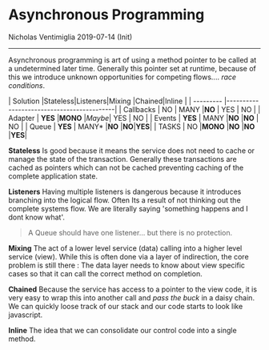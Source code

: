 # Asynchronous Programming
Nicholas Ventimiglia 2019-07-14 (Init)
___

Asynchronous programming is art of using a method pointer to be called at a undetermined later time. Generally this pointer set at runtime, because of this we introduce unknown opportunities for competing flows.... *race conditions*.


| Solution  |Stateless|Listeners|Mixing |Chained|Inline |
| --------- |-------------------------------------------|
| Callbacks | NO      | MANY    |**NO** | YES   | NO    |
| Adapter   | **YES** |**MONO** |*Maybe*| YES   | NO    |
| Events    | **YES** | MANY    |**NO** |**NO** | NO    |
| Queue     | **YES** | MANY*    |**NO** |**NO**|**YES**|
| TASKS     | NO      |**MONO** |**NO** |**NO** |**YES**|

**Stateless** Is good because it means the service does not need to cache or manage the state of the transaction. Generally these transactions are cached as pointers which can not be cached preventing caching of the complete application state.

**Listeners** Having multiple listeners is dangerous because it introduces branching into the logical flow. Often Its a result of not thinking out the complete systems flow. We are literally saying 'something happens and I dont know what'. 

> A Queue should have one listener... but there is no protection.

**Mixing** The act of a lower level service (data) calling into a higher level service (view). While this is often done via a layer of indirection, the core problem is still there : The data layer needs to know about view specific cases so that it can call the correct method on completion. 

**Chained** Because the service has access to a pointer to the view code, it is very easy to wrap this into another call and *pass the buck* in a daisy chain. We can quickly loose track of our stack and our code starts to look like javascript.

**Inline** The idea that we can consolidate our control code into a single method.